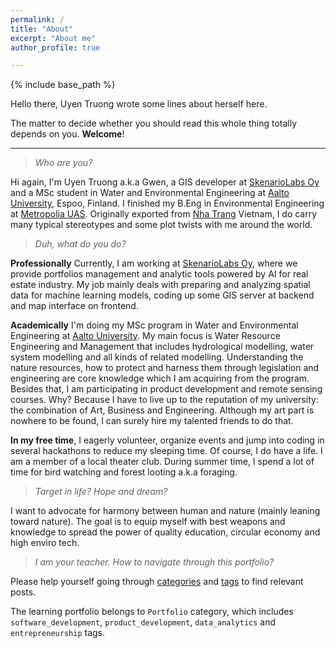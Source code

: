 ```yaml
---
permalink: /
title: "About"
excerpt: "About me"
author_profile: true

---
```

{% include base_path %}

Hello there, Uyen Truong wrote some lines about herself here.

The matter to decide whether you should read this whole thing totally depends on you. **Welcome**!

***

> *Who are you?*

Hi again, I'm Uyen Truong a.k.a Gwen, a GIS developer at [SkenarioLabs Oy](https://skenariolabs.com/) and a MSc student in Water and Environmental Engineering at [Aalto University](https://aalto.fi), Espoo, Finland. I finished my B.Eng in Environmental Engineering at [Metropolia UAS](https://metropolia.fi). Originally exported from [Nha Trang](https://en.wikipedia.org/wiki/Nha_Trang) Vietnam, I do carry many typical stereotypes and some plot twists with me around the world.

> *Duh, what do you do?*

**Professionally**
Currently, I am working at [SkenarioLabs Oy](https://skenariolabs.com/), where we provide portfolios management and analytic tools powered by AI for real estate industry. My job mainly deals with preparing and analyzing spatial data for machine learning models, coding up some GIS server at backend and map interface on frontend.

**Academically**
I'm doing my MSc program in Water and Environmental Engineering at [Aalto University](https://aalto.fi). My main focus is Water Resource Engineering and Management that includes hydrological modelling, water system modelling and all kinds of related modelling. Understanding the nature resources, how to protect and harness them through legislation and engineering are core knowledge which I am acquiring from the program. Besides that, I am participating in product development and remote sensing courses. Why? Because I have to live up to the reputation of my university: the combination of Art, Business and Engineering. Although my art part is nowhere to be found, I can surely hire my talented friends to do that.

**In my free time**, I eagerly volunteer, organize events and jump into coding in several hackathons to reduce my sleeping time. Of course, I do have a life. I am a member of a local theater club. During summer time, I spend a lot of time for bird watching and forest looting a.k.a foraging.

> *Target in life? Hope and dream?*

I want to advocate for harmony between human and nature (mainly leaning toward nature). The goal is to equip myself with best weapons and knowledge to spread the power of quality education, circular economy and high enviro tech.

> *I am your teacher. How to navigate through this portfolio?*

Please help yourself going through [categories](https://gwentruong.github.io/categories) and [tags](https://gwentruong.github.io/tags) to find relevant posts.

The learning portfolio belongs to `Portfolio` category, which includes `software_development`, `product_development`, `data_analytics` and `entrepreneurship` tags.
